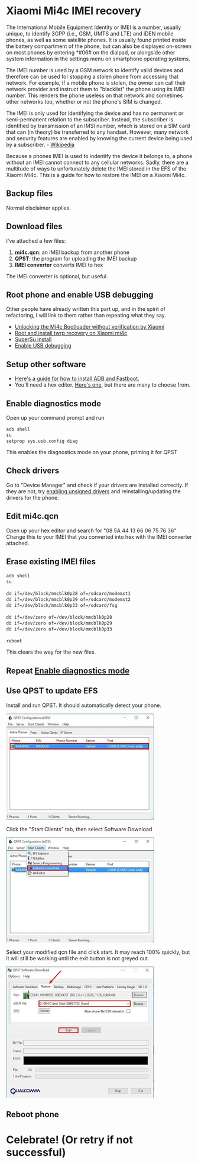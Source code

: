 # Xiaomi Mi4c IMEI recovery

The International Mobile Equipment Identity or IMEI is a number, usually unique, to identify 3GPP (i.e., GSM, UMTS and LTE) and iDEN mobile phones, as well as some satellite phones. It is usually found printed inside the battery compartment of the phone, but can also be displayed on-screen on most phones by entering \*#06# on the dialpad, or alongside other system information in the settings menu on smartphone operating systems.

The IMEI number is used by a GSM network to identify valid devices and therefore can be used for stopping a stolen phone from accessing that network. For example, if a mobile phone is stolen, the owner can call their network provider and instruct them to "blacklist" the phone using its IMEI number. This renders the phone useless on that network and sometimes other networks too, whether or not the phone's SIM is changed.

The IMEI is only used for identifying the device and has no permanent or semi-permanent relation to the subscriber. Instead, the subscriber is identified by transmission of an IMSI number, which is stored on a SIM card that can (in theory) be transferred to any handset. However, many network and security features are enabled by knowing the current device being used by a subscriber.
\- [Wikipedia](https://en.wikipedia.org/wiki/International_Mobile_Equipment_Identity)

Because a phones IMEI is used to indentify the device it belongs to, a phone without an IMEI cannot connect to any cellular networks. Sadly, there are a multitude of ways to unfortunately delete the IMEI stored in the EFS of the Xiaomi Mi4c. This is a guide for how to restore the IMEI on a Xiaomi Mi4c.

## Backup files
Normal disclaimer applies.

## Download files
I've attached a few files:
1. **mi4c.qcn**: an IMEI backup from another phone
2. **QPST**: the program for uploading the IMEI backup
3. **IMEI converter** converts IMEI to hex

The IMEI converter is optional, but useful.

## Root phone and enable USB debugging
Other people have already written this part up, and in the spirit of refactoring, I will link to them rather than repeating what they say.
 - [Unlocking the Mi4c Bootloader without verification by Xiaomi](unlocking)
 - [Root and install twrp recovery on Xiaomi mi4c](twrp-root)
 - [SuperSu install](supersu)
 - [Enable USB debugging](usb-debugging)

## Setup other software
- [Here's a guide for how to install ADB and Fastboot.](adb-fastboot)
- You'll need a hex editor. [Here's one](hexeditor), but there are many to choose from.

## Enable diagnostics mode
Open up your command prompt and run
```
adb shell
su
setprop sys.usb.config diag
```
This enables the diagnostics mode on your phone, priming it for QPST

## Check drivers
Go to "Device Manager" and check if your drivers are installed correctly. If they are not, try [enabling unsigned drivers](unsigned-drivers) and reinstalling/updating the drivers for the phone.

## Edit mi4c.qcn
Open up your hex editor and search for "08 5A 44 13 66 06 75 76 36"
Change this to your IMEI that you converted into hex with the IMEI converter attached.

## Erase existing IMEI files
```
adb shell
su

dd if=/dev/block/mmcblk0p28 of=/sdcard/modemst1
dd if=/dev/block/mmcblk0p29 of=/sdcard/modemst2
dd if=/dev/block/mmcblk0p33 of=/sdcard/fsg

dd if=/dev/zero of=/dev/block/mmcblk0p28
dd if=/dev/zero of=/dev/block/mmcblk0p29
dd if=/dev/zero of=/dev/block/mmcblk0p33

reboot
```
This clears the way for the new files.

## Repeat [Enable diagnostics mode](#enable-diagnostics-mode)

## Use QPST to update EFS
Install and run QPST. It should automatically detect your phone.

![qpst-step](1.jpg)

Click the "Start Clients" tab, then select Software Download

![qpst-step](2.jpg)

Select your modified qcn file and click start. It may reach 100% quickly, but it will still be working until the exit button is not greyed out.

![qpst-step](3.jpg)

## Reboot phone

# Celebrate! (Or retry if not successful)




[unsigned-drivers]:(http://www.howtogeek.com/167723/how-to-disable-driver-signature-verification-on-64-bit-windows-8.1-so-that-you-can-install-unsigned-drivers/)
[usb-debugging]:(http://www.phonearena.com/news/How-to-enable-USB-debugging-on-Android_id53909)
[hexeditor]:(https://mh-nexus.de/en/hxd/)
[adb-fastboot]:(http://lifehacker.com/the-easiest-way-to-install-androids-adb-and-fastboot-to-1586992378)
[twrp-root]:(http://www.stechguide.com/root-and-install-twrp-recovery-on-xiaomi-mi4c/)
[supersu]:(https://forum.xda-developers.com/apps/supersu/stable-2016-09-01supersu-v2-78-release-t3452703)
[unlocking]:(https://forum.xda-developers.com/mi-4c/general/guide-unlocking-mi4c-bl-verification-t3336779)
